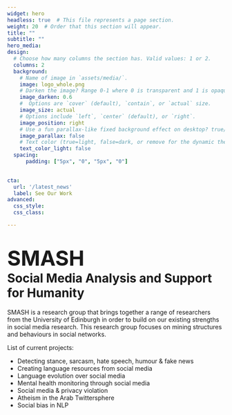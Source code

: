 ```yaml
---
widget: hero  
headless: true  # This file represents a page section.
weight: 20  # Order that this section will appear.
title: ""
subtitle: ""
hero_media: 
design:
  # Choose how many columns the section has. Valid values: 1 or 2.
  columns: 2
  background:
    # Name of image in `assets/media/`.
    image: logo_whole.png
    # Darken the image? Range 0-1 where 0 is transparent and 1 is opaque.
    image_darken: 0.6
    #  Options are `cover` (default), `contain`, or `actual` size.
    image_size: actual
    # Options include `left`, `center` (default), or `right`.
    image_position: right
    # Use a fun parallax-like fixed background effect on desktop? true/false
    image_parallax: false
    # Text color (true=light, false=dark, or remove for the dynamic theme color).
    text_color_light: false
  spacing:
      padding: ["5px", "0", "5px", "0"]

    
cta:
  url: '/latest_news'
  label: See Our Work
advanced:
  css_style: 
  css_class: 

---
```


<font size="+6"><b><h1 style="text-align:left; "> SMASH </b></font><br> Social Media Analysis and Support for Humanity </h1> 
<p>SMASH is a research group that brings together a range of researchers from the University of Edinburgh in order to build on our existing strengths in social media research. This research group focuses on mining structures and behaviours in social networks.</p>

<div>
List of current projects:

- Detecting stance, sarcasm, hate speech, humour & fake news
- Creating language resources from social media
- Language evolution over social media
- Mental health monitoring through social media
- Social media & privacy violation
- Atheism in the Arab Twittersphere
- Social bias in NLP

</div>





